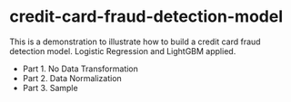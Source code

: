 # credit-card-fraud-detection-model
This is a demonstration to illustrate how to build a credit card fraud detection model.
Logistic Regression and LightGBM applied.

- Part 1. No Data Transformation
- Part 2. Data Normalization
- Part 3. Sample
